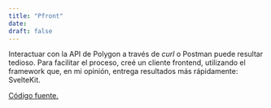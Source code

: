 ```yaml
---
title: "Pfront"
date:
draft: false
---
```


Interactuar con la API de Polygon a través de *curl* o Postman puede resultar tedioso. Para facilitar el proceso, creé un cliente frontend, utilizando el framework que, en mi opinión, entrega resultados más rápidamente: SvelteKit.

[Código fuente.](https://github.com/mlc-d/pfront)